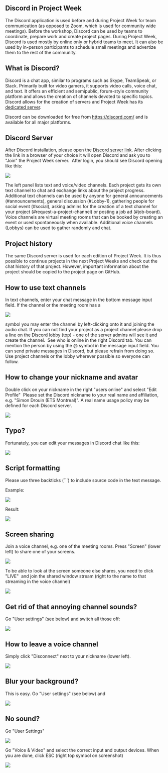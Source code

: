 ## Discord in Project Week 

The Discord application is used before and during Project Week for team communication (as opposed to Zoom, which is used for community wide meetings). Before the workshop, Discord can be used by teams to coordinate, prepare work and create project pages. During Project Week, Discord is used mostly by online only or hybrid teams to meet. It can also be used by in-person participants to schedule small meetings and advertize them to the rest of the community.

## What is Discord?

Discord is a chat app, similar to programs such as Skype, TeamSpeak, or Slack. Primarily built for video gamers, it supports video calls, voice chat, and text. It offers an efficient and semipublic, forum-style community platform and allows the creation of channels devoted to specific topics. Discord allows for the creation of servers and Project Week has its [dedicated server](https://discord.gg/d5Q6b5ug8u).     

Discord can be downloaded for free from https://discord.com/ and is available for all major platforms. 

## Discord Server

After Discord installation, please open the [Discord server link](https://discord.gg/d5Q6b5ug8u). After clicking the link in a browser of your choice it will open Discord and ask you to "Join" the Project Week server.  After login, you should see Discord opening like this:

![](https://user-images.githubusercontent.com/18140094/149007887-704b51b2-2eac-4569-a7f0-739a8e1e72d5.png)

The left panel lists text and voice/video channels. Each project gets its own text channel to chat and exchange links about the project progress. Additional text channels can be used by anyone for general announcements (#announcements), general discussion (#Lobby-1), gathering people for social event (#social), asking admins for the creation of a text channel for your project (#request-a-project-channel) or posting a job ad (#job-board). Voice channels are virtual meeting rooms that can be booked by creating an event or used spontaneously when available. Additional voice channels (Lobbys) can be used to gather randomly and chat.

## Project history

The same Discord server is used for each edition of Project Week. It is thus possible to continue projects in the next Project Weeks and check out the chat history of that project. However, important information about the project should be copied to the project page on GitHub.

## How to use text channels
In text channels, enter your chat message in the bottom message input field. If the channel or the meeting room has a  

![](https://user-images.githubusercontent.com/18140094/149000903-2a920350-2dac-4618-a02e-1ee914b19c88.png)

symbol you may enter the channel by left-clicking onto it and joining the audio chat. If you can not find your project as a project channel please drop a line on the Discord lobby (top) - one of the server admins will see it and create the channel.  See who is online in the right Discord tab. You can mention the person by using the @ symbol in the message input field. You can send private messages in Discord, but please refrain from doing so. Use project channels or the lobby wherever possible so everyone can follow. 

## How to change your nickname and avatar

Double click on your nickname in the right "users online" and select "Edit Profile"  Please set the Discord nickname to your real name and affiliation, e.g. "Simon Drouin (ETS Montreal)". A real name usage policy may be defined for each Discord server.  

![](https://user-images.githubusercontent.com/18140094/149008038-20629691-db7c-424f-b849-d7c99736c9fc.png)

## Typo? 

Fortunately, you can edit your messages in Discord chat like this:

![](https://user-images.githubusercontent.com/18140094/149097744-c31e61f8-f75f-4ef5-92d7-5de0e2a5bddb.png)

## Script formatting

Please use three backticks (\`\`\`) to include source code in the text message. 

Example:

![](https://user-images.githubusercontent.com/18140094/149398597-b274d411-5b46-4a4f-9ca9-7c06396c5b33.png)

Result:

![](https://user-images.githubusercontent.com/18140094/149398688-449525e3-c1f1-43d9-b6d1-932bb2a55a60.png)

## Screen sharing

Join a voice channel, e.g. one of the meeting rooms. Press "Screen" (lower left) to share one of your screens. 

![](https://user-images.githubusercontent.com/18140094/149112941-ff784625-b6bb-4c2d-9cb6-3d6a5de97515.png)

To be able to look at the screen someone else shares, you need to click "LIVE"  and join the shared window stream (right to the name to that streaming in the voice channel)

![](https://user-images.githubusercontent.com/18140094/149796988-39561009-f1f6-4a16-b6a0-49d966261e5d.png)

## Get rid of that annoying channel sounds?

Go "User settings" (see below) and switch all those off:

![](https://user-images.githubusercontent.com/18140094/149826117-3440c17e-70af-4e69-bb4c-ff2888c2fee5.png)

## How to leave a voice channel

Simply click "Disconnect" next to your nickname (lower left). 

![](https://user-images.githubusercontent.com/18140094/149116824-c57b963f-9a3e-4b93-b967-62ee6315223d.png)

## Blur your background?

This is easy. Go "User settings" (see below) and 

![](https://user-images.githubusercontent.com/18140094/149825618-3d7ac8d7-2823-433e-9630-425624d7b947.png)

## No sound? 

Go "User Settings"

![](https://user-images.githubusercontent.com/18140094/149098173-770fe614-47fd-4352-b4cd-f01f4033901a.png)

Go "Voice & Video" and select the correct input and output devices. When you are done, click ESC (right top symbol on screenshot) 

![](https://user-images.githubusercontent.com/18140094/149098459-b0207149-5fe9-4f24-a1d9-708592ee2dd2.png)
